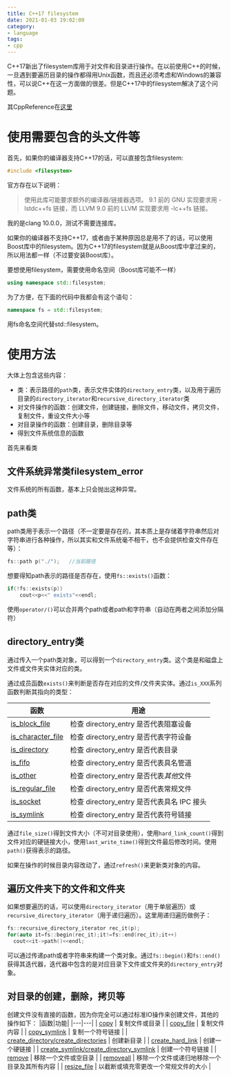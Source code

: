 ```yaml
---
title: C++17 filesystem
date: 2021-01-03 19:02:09
category:
- language
tags:
- cpp
---
```


C++17新出了filesystem库用于对文件和目录进行操作。在以前使用C++的时候，一旦遇到要遍历目录的操作都得用Unix函数，而且还必须考虑和Windows的兼容性，可以说C++在这一方面做的很差。但是C++17中的filesystem解决了这个问题。

其CppReference在[这里](https://zh.cppreference.com/w/cpp/filesystem)

<!--more-->

# 使用需要包含的头文件等

首先，如果你的编译器支持C++17的话，可以直接包含filesystem:

```cpp
#include <filesystem>
```

官方存在以下说明：

> 使用此库可能要求额外的编译器/链接器选项。 9.1 前的 GNU 实现要求用 -lstdc++fs 链接，而 LLVM 9.0 前的 LLVM 实现要求用 -lc++fs 链接。

我的是clang 10.0.0，测试不需要连接库。

如果你的编译器不支持C++17，或者由于某种原因总是用不了的话，可以使用Boost库中的filesystem。因为C++17的filesystem就是从Boost库中拿过来的，所以用法都一样（不过要安装Boost库）。

要想使用filesystem，需要使用命名空间（Boost库可能不一样）

```c++
using namespace std::filesystem;
```

为了方便，在下面的代码中我都会有这个语句：

```c++
namespace fs = std::filesystem;
```

用fs命名空间代替std::filesystem。

# 使用方法

大体上包含这些内容：

* 类：表示路径的`path`类，表示文件实体的`directory_entry`类，以及用于遍历目录的`directory_iterator`和`recursive_directory_iterator`类
* 对文件操作的函数：创建文件，创建链接，删除文件，移动文件，拷贝文件，复制文件，重设文件大小等
* 对目录操作的函数：创建目录，删除目录等
* 得到文件系统信息的函数

首先来看类

## 文件系统异常类filesystem_error

文件系统的所有函数，基本上只会抛出这种异常。

## path类

path类用于表示一个路径（不一定要是存在的，其本质上是存储着字符串然后对字符串进行各种操作，所以其实和文件系统毫不相干，也不会提供检查文件存在等）：

```c++
fs::path p("./");	//当前路径
```

想要得知path表示的路径是否存在，使用`fs::exists()`函数：

```c++
if(!fs::exists(p))
    cout<<p<<" exists"<<endl;
```

使用`operator/()`可以合并两个path或者path和字符串（自动在两者之间添加分隔符）

## directory_entry类

通过传入一个path类对象，可以得到一个`directory_entry`类。这个类是和磁盘上文件或文件夹实体对应的类。

通过成员函数`exists()`来判断是否存在对应的文件/文件夹实体。通过`is_XXX`系列函数判断其指向的类型：

| 函数 | 用途 |
| ---- | ---- |
| [is_block_file](https://zh.cppreference.com/w/cpp/filesystem/directory_entry/is_block_file) | 检查 directory_entry 是否代表阻塞设备      |
| [is_character_file](https://zh.cppreference.com/w/cpp/filesystem/directory_entry/is_character_file) | 检查 directory_entry 是否代表字符设备      |
| [is_directory](https://zh.cppreference.com/w/cpp/filesystem/directory_entry/is_directory) | 检查 directory_entry 是否代表目录          |
| [is_fifo](https://zh.cppreference.com/w/cpp/filesystem/directory_entry/is_fifo) | 检查 directory_entry 是否代表具名管道      |
| [is_other](https://zh.cppreference.com/w/cpp/filesystem/directory_entry/is_other) | 检查 directory_entry 是否代表*其他*文件    |
| [is_regular_file](https://zh.cppreference.com/w/cpp/filesystem/directory_entry/is_regular_file) | 检查 directory_entry 是否代表常规文件      |
| [is_socket](https://zh.cppreference.com/w/cpp/filesystem/directory_entry/is_socket) | 检查 directory_entry 是否代表具名 IPC 接头 |
| [is_symlink](https://zh.cppreference.com/w/cpp/filesystem/directory_entry/is_symlink) | 检查 directory_entry 是否代表符号链接      |

通过`file_size()`得到文件大小（不可对目录使用），使用`hard_link_count()`得到文件对应的硬链接大小，使用`last_write_time()`得到文件最后修改时间。使用`path()`获得表示的路径。

如果在操作的时候目录内容改动了，通过`refresh()`来更新类对象的内容。

## 遍历文件夹下的文件和文件夹

如果想要遍历的话，可以使用`directory_iterator`（用于单层遍历）或`recursive_directory_iterator`（用于递归遍历）。这里用递归遍历做例子：

```c++
fs::recursive_directory_iterator rec_it(p);
for(auto it=fs::begin(rec_it);it!=fs::end(rec_it);it++)
  cout<<it->path()<<endl;
```

可以通过传递path或者字符串来构建一个类对象。通过`fs::begin()`和`fs::end()`获得其迭代器，迭代器中包含的是对应目录下文件或文件夹的`directory_entry`对象。

## 对目录的创建，删除，拷贝等

创建文件没有直接的函数，因为你完全可以通过标准IO操作来创建文件，其他的操作如下：
|函数|功能|
|---|---|
| [copy](https://zh.cppreference.com/w/cpp/filesystem/copy)    | 复制文件或目录   |
| [copy_file](https://zh.cppreference.com/w/cpp/filesystem/copy_file) | 复制文件内容     |
| [copy_symlink](https://zh.cppreference.com/w/cpp/filesystem/copy_symlink) | 复制一个符号链接 |
| [create_directory/create_directories](https://zh.cppreference.com/w/cpp/filesystem/create_directory) | 创建新目录       |
| [create_hard_link](https://zh.cppreference.com/w/cpp/filesystem/create_hard_link) | 创建一个硬链接   |
| [create_symlink/create_directory_symlink](https://zh.cppreference.com/w/cpp/filesystem/create_symlink) | 创建一个符号链接 |
| [remove](https://zh.cppreference.com/w/cpp/filesystem/remove) | 移除一个文件或空目录 |
| [removeall](https://zh.cppreference.com/w/cpp/filesystem/remove) | 移除一个文件或递归地移除一个目录及其所有内容 |
| [resize_file](https://zh.cppreference.com/w/cpp/filesystem/resize_file) | 以截断或填充零更改一个常规文件的大小 |

